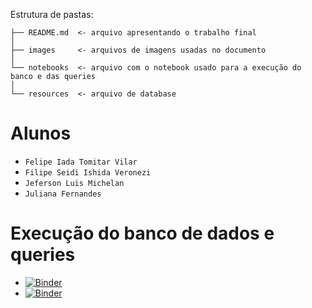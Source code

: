 
Estrutura de pastas:

~~~
├── README.md  <- arquivo apresentando o trabalho final
│
├── images     <- arquivos de imagens usadas no documento
│
└── notebooks  <- arquivo com o notebook usado para a execução do banco e das queries
│
└── resources  <- arquivo de database
~~~

# Alunos
* `Felipe Iada Tomitar Vilar`
* `Filipe Seidi Ishida Veronezi`
* `Jeferson Luis Michelan`
* `Juliana Fernandes`

# Execução do banco de dados e queries

  - [![Binder](https://mybinder.org/badge_logo.svg)](https://mybinder.org/v2/gh/ftomitar/INF325-Trabalho-Final/master?filepath=notebooks)
  - [![Binder](https://mybinder.org/badge_logo.svg)](https://mybinder.org/v2/gh/ftomitar/INF325-Trabalho-Final/master?filepath=notebooks)

